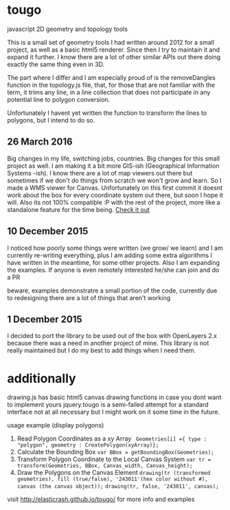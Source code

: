 tougo
=====

javascript 2D geometry and topology tools

This is a small set of geometry tools I had written around 2012 for a small project, as well as a basic html5
renderer. Since then I try to maintain it and expand it further. I know there are a lot of other similar APIs out there doing exactly the same thing even in 3D.

The part where I differ and I am especially proud of is the removeDangles function in the topology.js file, that, for those that are not familiar with the term, it trims any line, in a line collection that does not participate in any potential line to polygon conversion.

Unfortunately I havent yet written the function to transform the lines to polygons, but I intend to do so.
## 26 March 2016

Big changes in my life, switching jobs, countries. Big changes for this small project as well. I am making it a bit more GIS-ish (Geographical Information Systems -ish). I know there are a lot of map viewers out there but sometimes if we don't do things from scratch we won't grow and learn. So I made a WMS viewer for Canvas. Unfortunately on this first commit it doesnt work about the box for every coordinate system out there, but soon I hope it will. Also its not 100% compatible :P with the rest of the project, more like a standalone feature for the time being. [Check it out](http://elasticrash.github.io/tougo/example_wms.html)

## 10 December 2015

I noticed how poorly some things were written (we grow/ we learn) and I am currently re-writing everything, plus I am adding some extra algorithms I have written in the meantime, for some other projects. Also I am expanding the examples. If anyone is even remotely interested he/she can join and do a PR

beware, examples demonstratre a small portion of the code, currently due to redesigning there are a lot of things that aren't working 

## 1 December 2015

I decided to port the library to be used out of the box with OpenLayers 2.x because there was a need in another project of mine. This library is not really maintained but I do my best to add things when I need them.


additionally
=====
drawing.js has basic html5 canvas drawing functions in case you dont want to implement yours
jquery.tougo is a semi-failed attempt for a standard interface not at all necessary but I might work on it some time in the future.


usage example (display polygons)

1. Read Polygon Coordinates as a xy Array
``` Geometries[i] ={ type : "polygon", geometry : CreatePolygon(xyArray)};```
2. Calculate the Bounding Box
```var BBox = getBoundingBox(Geometries);```
3. Transform Polygon Coordinate to the Local Canvas System
```var tr = transform(Geometries, BBox, Canvas_width, Canvas_height);```
4. Draw the Polygons on the Canvas Element
```drawing(tr (transformed geometries), fill (true/false), '243011'(hex color without #), canvas (the canvas object));```
```drawing(tr, false, '243011', canvas);```

visit http://elasticrash.github.io/tougo/ for more info and examples
